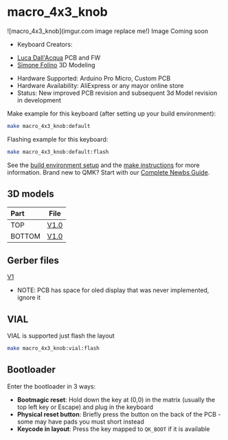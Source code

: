 # macro_4x3_knob

![macro_4x3_knob](imgur.com image replace me!)
Image Coming soon

* Keyboard Creators: 
- [Luca Dall'Acqua](https://github.com/lucacraft89) PCB and FW
- [Simone Folino](https://github.com/Simone02472) 3D Modeling
* Hardware Supported: Arduino Pro Micro, Custom PCB
* Hardware Availability: AliExpress or any mayor online store
* Status: New improved PCB revision and subsequent 3d Model revision in development


Make example for this keyboard (after setting up your build environment):
```bash
make macro_4x3_knob:default
```
Flashing example for this keyboard:
```bash
make macro_4x3_knob:default:flash
```
See the [build environment setup](https://docs.qmk.fm/#/getting_started_build_tools) and the [make instructions](https://docs.qmk.fm/#/getting_started_make_guide) for more information. Brand new to QMK? Start with our [Complete Newbs Guide](https://docs.qmk.fm/#/newbs).

## 3D models 
| Part  | File |
| :---     |    :----:   | 
| TOP      | [V1.0](https://github.com/LucaCraft89/macro_4x3_knob/3D/V1/top1.0.STL)      | 
| BOTTOM   | [V1.0](https://github.com/LucaCraft89/macro_4x3_knob/3D/V1/bottom1.0.STL)      | 

## Gerber files

[V1](https://github.com/LucaCraft89/macro_4x3_knob/PCB/Gerber/V1/betterDisplay.zip)
- NOTE: PCB has space for oled display that was never implemented, ignore it

## VIAL
VIAL is supported just flash the layout
```bash
make macro_4x3_knob:vial:flash
```

## Bootloader
Enter the bootloader in 3 ways:

* **Bootmagic reset**: Hold down the key at (0,0) in the matrix (usually the top left key or Escape) and plug in the keyboard
* **Physical reset button**: Briefly press the button on the back of the PCB - some may have pads you must short instead
* **Keycode in layout**: Press the key mapped to `QK_BOOT` if it is available
